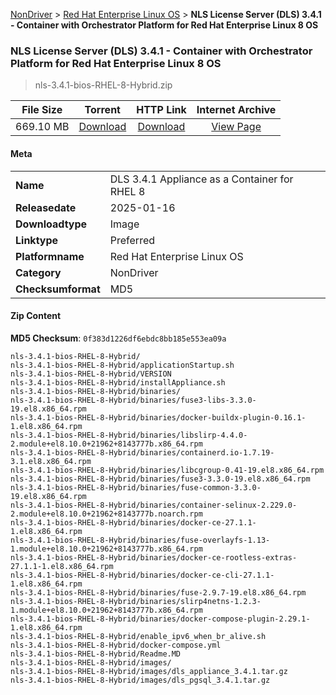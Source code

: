 
[NonDriver](/README.md)  >  [Red Hat Enterprise Linux OS](/index/NonDriver/Red_Hat_Enterprise_Linux_OS.md)  >  **NLS License Server (DLS) 3.4.1 - Container with Orchestrator Platform for Red Hat Enterprise Linux 8 OS**


###    NLS License Server (DLS) 3.4.1 - Container with Orchestrator Platform for Red Hat Enterprise Linux 8 OS

> nls-3.4.1-bios-RHEL-8-Hybrid.zip   


| **File Size** | **Torrent**  | **HTTP Link** | **Internet Archive** |
|:-------------:|:------------:|:-------------:|:--------------------:|
| 669.10 MB |  [Download](https://archive.org/download/nvgpu_nls-3.4.1-bios-RHEL-8-Hybrid.zip/nvgpu_nls-3.4.1-bios-RHEL-8-Hybrid.zip_archive.torrent)       | [Download](https://archive.org/compress/nvgpu_nls-3.4.1-bios-RHEL-8-Hybrid.zip) | [View Page](https://archive.org/details/nvgpu_nls-3.4.1-bios-RHEL-8-Hybrid.zip)       |

#### Meta

<table>
<tr><td><strong>Name</strong></td><td>DLS 3.4.1 Appliance as a Container for RHEL 8</td></tr>
<tr><td><strong>Releasedate</strong></td><td>2025-01-16</td></tr>
<tr><td><strong>Downloadtype</strong></td><td>Image</td></tr>
<tr><td><strong>Linktype</strong></td><td>Preferred</td></tr>
<tr><td><strong>Platformname</strong></td><td>Red Hat Enterprise Linux OS</td></tr>
<tr><td><strong>Category</strong></td><td>NonDriver</td></tr>
<tr><td><strong>Checksumformat</strong></td><td>MD5</td></tr>
</table>

#### Zip Content

**MD5 Checksum**: `0f383d1226df6ebdc8bb185e553ea09a`

```text
nls-3.4.1-bios-RHEL-8-Hybrid/
nls-3.4.1-bios-RHEL-8-Hybrid/applicationStartup.sh
nls-3.4.1-bios-RHEL-8-Hybrid/VERSION
nls-3.4.1-bios-RHEL-8-Hybrid/installAppliance.sh
nls-3.4.1-bios-RHEL-8-Hybrid/binaries/
nls-3.4.1-bios-RHEL-8-Hybrid/binaries/fuse3-libs-3.3.0-19.el8.x86_64.rpm
nls-3.4.1-bios-RHEL-8-Hybrid/binaries/docker-buildx-plugin-0.16.1-1.el8.x86_64.rpm
nls-3.4.1-bios-RHEL-8-Hybrid/binaries/libslirp-4.4.0-2.module+el8.10.0+21962+8143777b.x86_64.rpm
nls-3.4.1-bios-RHEL-8-Hybrid/binaries/containerd.io-1.7.19-3.1.el8.x86_64.rpm
nls-3.4.1-bios-RHEL-8-Hybrid/binaries/libcgroup-0.41-19.el8.x86_64.rpm
nls-3.4.1-bios-RHEL-8-Hybrid/binaries/fuse3-3.3.0-19.el8.x86_64.rpm
nls-3.4.1-bios-RHEL-8-Hybrid/binaries/fuse-common-3.3.0-19.el8.x86_64.rpm
nls-3.4.1-bios-RHEL-8-Hybrid/binaries/container-selinux-2.229.0-2.module+el8.10.0+21962+8143777b.noarch.rpm
nls-3.4.1-bios-RHEL-8-Hybrid/binaries/docker-ce-27.1.1-1.el8.x86_64.rpm
nls-3.4.1-bios-RHEL-8-Hybrid/binaries/fuse-overlayfs-1.13-1.module+el8.10.0+21962+8143777b.x86_64.rpm
nls-3.4.1-bios-RHEL-8-Hybrid/binaries/docker-ce-rootless-extras-27.1.1-1.el8.x86_64.rpm
nls-3.4.1-bios-RHEL-8-Hybrid/binaries/docker-ce-cli-27.1.1-1.el8.x86_64.rpm
nls-3.4.1-bios-RHEL-8-Hybrid/binaries/fuse-2.9.7-19.el8.x86_64.rpm
nls-3.4.1-bios-RHEL-8-Hybrid/binaries/slirp4netns-1.2.3-1.module+el8.10.0+21962+8143777b.x86_64.rpm
nls-3.4.1-bios-RHEL-8-Hybrid/binaries/docker-compose-plugin-2.29.1-1.el8.x86_64.rpm
nls-3.4.1-bios-RHEL-8-Hybrid/enable_ipv6_when_br_alive.sh
nls-3.4.1-bios-RHEL-8-Hybrid/docker-compose.yml
nls-3.4.1-bios-RHEL-8-Hybrid/Readme.MD
nls-3.4.1-bios-RHEL-8-Hybrid/images/
nls-3.4.1-bios-RHEL-8-Hybrid/images/dls_appliance_3.4.1.tar.gz
nls-3.4.1-bios-RHEL-8-Hybrid/images/dls_pgsql_3.4.1.tar.gz
```